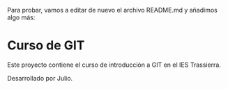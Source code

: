 Para probar, vamos a editar de nuevo el archivo README.md y añadimos algo más:

# Curso de GIT

Este proyecto contiene el curso de introducción a GIT en el IES Trassierra.

Desarrollado por Julio.

